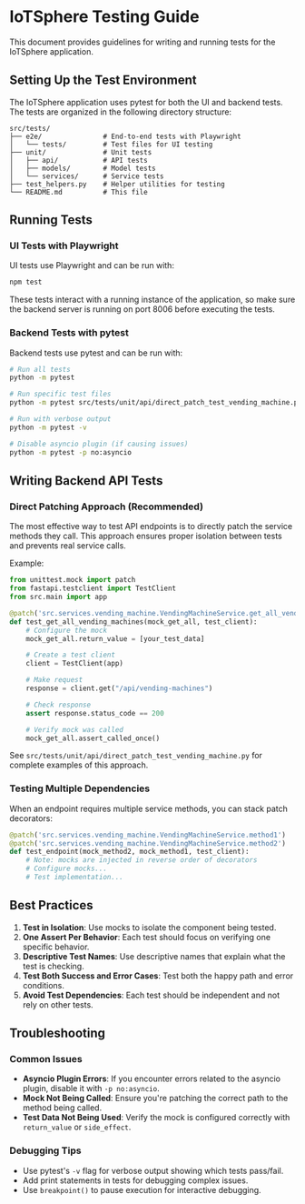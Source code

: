 # IoTSphere Testing Guide

This document provides guidelines for writing and running tests for the IoTSphere application.

## Setting Up the Test Environment

The IoTSphere application uses pytest for both the UI and backend tests. The tests are organized in the following directory structure:

```
src/tests/
├── e2e/               # End-to-end tests with Playwright
│   └── tests/         # Test files for UI testing
├── unit/              # Unit tests
│   ├── api/           # API tests
│   ├── models/        # Model tests
│   └── services/      # Service tests
├── test_helpers.py    # Helper utilities for testing
└── README.md          # This file
```

## Running Tests

### UI Tests with Playwright

UI tests use Playwright and can be run with:

```bash
npm test
```

These tests interact with a running instance of the application, so make sure the backend server is running on port 8006 before executing the tests.

### Backend Tests with pytest

Backend tests use pytest and can be run with:

```bash
# Run all tests
python -m pytest

# Run specific test files
python -m pytest src/tests/unit/api/direct_patch_test_vending_machine.py

# Run with verbose output
python -m pytest -v

# Disable asyncio plugin (if causing issues)
python -m pytest -p no:asyncio
```

## Writing Backend API Tests

### Direct Patching Approach (Recommended)

The most effective way to test API endpoints is to directly patch the service methods they call. This approach ensures proper isolation between tests and prevents real service calls.

Example:

```python
from unittest.mock import patch
from fastapi.testclient import TestClient
from src.main import app

@patch('src.services.vending_machine.VendingMachineService.get_all_vending_machines')
def test_get_all_vending_machines(mock_get_all, test_client):
    # Configure the mock
    mock_get_all.return_value = [your_test_data]

    # Create a test client
    client = TestClient(app)

    # Make request
    response = client.get("/api/vending-machines")

    # Check response
    assert response.status_code == 200

    # Verify mock was called
    mock_get_all.assert_called_once()
```

See `src/tests/unit/api/direct_patch_test_vending_machine.py` for complete examples of this approach.

### Testing Multiple Dependencies

When an endpoint requires multiple service methods, you can stack patch decorators:

```python
@patch('src.services.vending_machine.VendingMachineService.method1')
@patch('src.services.vending_machine.VendingMachineService.method2')
def test_endpoint(mock_method2, mock_method1, test_client):
    # Note: mocks are injected in reverse order of decorators
    # Configure mocks...
    # Test implementation...
```

## Best Practices

1. **Test in Isolation**: Use mocks to isolate the component being tested.
2. **One Assert Per Behavior**: Each test should focus on verifying one specific behavior.
3. **Descriptive Test Names**: Use descriptive names that explain what the test is checking.
4. **Test Both Success and Error Cases**: Test both the happy path and error conditions.
5. **Avoid Test Dependencies**: Each test should be independent and not rely on other tests.

## Troubleshooting

### Common Issues

- **Asyncio Plugin Errors**: If you encounter errors related to the asyncio plugin, disable it with `-p no:asyncio`.
- **Mock Not Being Called**: Ensure you're patching the correct path to the method being called.
- **Test Data Not Being Used**: Verify the mock is configured correctly with `return_value` or `side_effect`.

### Debugging Tips

- Use pytest's `-v` flag for verbose output showing which tests pass/fail.
- Add print statements in tests for debugging complex issues.
- Use `breakpoint()` to pause execution for interactive debugging.
